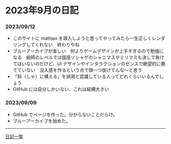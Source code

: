 # 2023年9月の日記

### 2023/09/12
* このサイトに mathjax を導入しようと思ってやってみたら一生正しくレンダリングしてくれない　終わりやね
* ブルーアーカイブが楽しい　何よりゲームデザインが上手すぎるので勉強になる　絵師のレベルでは国産ソシャゲのシャニマスやミリマスも決して負けてはいないのだけど、UI デザインやインタラクションのセンスで絶望的に勝てていない　没入感を作るという点で頭一つ抜けてんな〜と思う
* 「斜（しゃ）に構える」を誤用と認識している人ってどれくらいいるんでしょう
* GitHub には自分しかいない、これは結構大きい

### 2023/09/09
* GitHub でページを作った。分からないことだらけ。
* ブルーアーカイブを始めた。

---
[日記一覧](index.md/)
